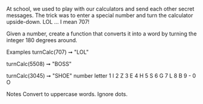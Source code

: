 At school, we used to play with our calculators and send each other secret messages. The trick was to enter a special number and turn the calculator upside-down. LOL ... I mean 707!

Given a number, create a function that converts it into a word by turning the integer 180 degrees around.

Examples
turnCalc(707) ➞ "LOL"

turnCalc(5508) ➞ "BOSS"

turnCalc(3045) ➞ "SHOE"
number	letter
1	I
2	Z
3	E
4	H
5	S
6	G
7	L
8	B
9	-
0	O

Notes
Convert to uppercase words.
Ignore dots.